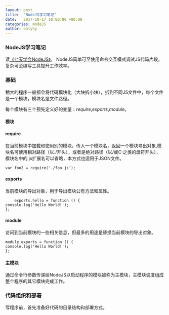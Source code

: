 ```yaml
---
layout: post
title:  "NodeJS学习笔记"
date:   2017-10-17 10:00:00 +00:00
categories: NodeJS
author: onlyhy
---
```

### NodeJS学习笔记  
   读[《七天学会NodeJS》](http://nqdeng.github.io/7-days-nodejs/#1)。
 NodeJS简单可至使用命令交互模式调试JS代码片段，复杂可至编写工具提升工作效率。  

### 基础  
   稍大的程序一般都会将代码模块化（大块拆小块），拆到不同JS文件中，每个文件是一个模块，模块名是文件路径。  

   每个模块有三个预先定义好的变量：*require*,*exports*,*module*。  

#### 模块  

#### require
  在当前模块中加载和使用别的模块，传入一个模块名，返回一个模块导出对象,模块名可使用相对路径（以./开头），或者是绝对路径（以/或C:之类的盘符开头），模块名中的.js扩展名可以省略，本方式也适用于JSON文件。  

	var foo2 = require('./foo.js');


#### exports  
   当前模块的导出对象，用于导出模块公有方法和属性。  
  
	 	exports.hello = function () {
    console.log('Hello World!');
	};


#### module  
  访问到当前模块的一些相关信息，但最多的用途是替换当前模块的导出对象。

	module.exports = function () {
    console.log('Hello World!');
	}; 

#### 主模块  
   通过命令行参数传递给NodeJS以启动程序的模块被称为主模块，主模块调度组成整个程序的其它模块完成工作。 
   
### 代码组织和部署  
  写程序前，首先准备好代码的目录结构和部署方式。
   


  
